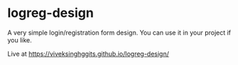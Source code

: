 # logreg-design
A very simple login/registration form design. You can use it in your project if you like.

Live at https://viveksinghggits.github.io/logreg-design/
